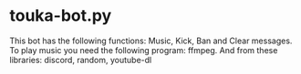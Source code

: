 # touka-bot.py
This bot has the following functions: Music, Kick, Ban and Clear messages.
To play music you need the following program: ffmpeg. And from these libraries: discord, random, youtube-dl
